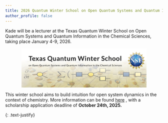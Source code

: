 ```yaml
---
title: 2026 Quantum Winter School on Open Quantum Systems and Quantum Information in the Chemical Sciences 
author_profile: false
---
```


Kade will be a lecturer at the Texas Quantum Winter School on Open Quantum Systems and Quantum Information in the Chemical Sciences, taking place January 4-9, 2026. 
 
<img src="/assets/images/texas-quantum-winter-school.jpg" alt="Winter school and NSF logo" style="width:400px; display:block; margin: auto;">

This winter school aims to build intuition for open system dynamics in the context of chemistry. More information can be found <a href="https://www.texquantum.com/home">here</a> , with a scholarship application deadline of <b>October 24th, 2025.</b> 

{: .text-justify}
